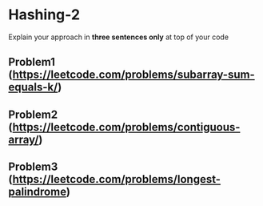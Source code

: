 # Hashing-2

Explain your approach in **three sentences only** at top of your code


## Problem1 (https://leetcode.com/problems/subarray-sum-equals-k/)


## Problem2 (https://leetcode.com/problems/contiguous-array/)


## Problem3 (https://leetcode.com/problems/longest-palindrome)
            